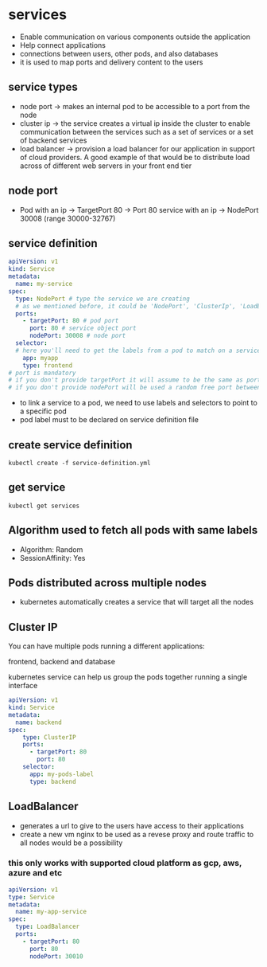# services

- Enable communication on various components outside the application
- Help connect applications
- connections between users, other pods, and also databases
- it is used to map ports and delivery content to the users

## service types

- node port -> makes an internal pod to be accessible to a port from the node
- cluster ip -> the service creates a virtual ip inside the cluster to enable communication between the services
  such as a set of services or a set of backend services
- load balancer -> provision a load balancer for our application in support of cloud providers. A good example of that
  would be to distribute load across of different web servers in your front end tier
  
## node port

- Pod with an ip -> TargetPort 80 -> Port 80 service with an ip -> NodePort 30008 (range 30000-32767)

## service definition

```yaml
apiVersion: v1
kind: Service
metadata:
  name: my-service
spec:
  type: NodePort # type the service we are creating
  # as we mentioned before, it could be 'NodePort', 'ClusterIp', 'LoadBalancer'
  ports:
    - targetPort: 80 # pod port
      port: 80 # service object port
      nodePort: 30008 # node port
  selector:
  # here you'll need to get the labels from a pod to match on a service
    app: myapp
    type: frontend
# port is mandatory
# if you don't provide targetPort it will assume to be the same as port
# if you don't provide nodePort will be used a random free port between the range (30000-32767) 
```

- to link a service to a pod, we need to use labels and selectors to point to a specific pod
- pod label must to be declared on service definition file

## create service definition

```shell script
kubectl create -f service-definition.yml
```

## get service

```shell script
kubectl get services
```

## Algorithm used to fetch all pods with same labels

- Algorithm: Random
- SessionAffinity: Yes

## Pods distributed across multiple nodes

- kubernetes automatically creates a service that will target all the nodes

## Cluster IP

You can have multiple pods running a different applications:

frontend, backend and database

kubernetes service can help us group the pods together running a single interface

```yaml
apiVersion: v1
kind: Service
metadata:
  name: backend
spec:
    type: ClusterIP
    ports:
      - targetPort: 80
        port: 80
    selector:
      app: my-pods-label
      type: backend
```

## LoadBalancer

- generates a url to give to the users have access to their applications
- create a new vm nginx to be used as a revese proxy and route traffic to all nodes would be a possibility

### this only works with supported cloud platform as gcp, aws, azure and etc

```yaml
apiVersion: v1
type: Service
metadata:
  name: my-app-service
spec:
  type: LoadBalancer
  ports:
    - targetPort: 80
      port: 80
      nodePort: 30010
``` 
